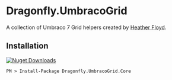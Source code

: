# Dragonfly.UmbracoGrid #

A collection of Umbraco 7 Grid helpers created by [Heather Floyd](https://www.HeatherFloyd.com).

## Installation ##
[![Nuget Downloads](https://buildstats.info/nuget/Dragonfly.UmbracoGrid.Core)](https://www.nuget.org/packages/Dragonfly.UmbracoGrid.Core/)

    PM > Install-Package Dragonfly.UmbracoGrid.Core
